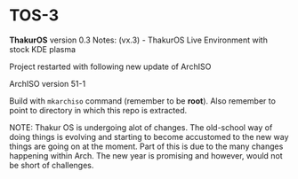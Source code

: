 # TOS-3

<b>ThakurOS</b> version 0.3
Notes: (vx.3) - ThakurOS Live Environment with stock KDE plasma

Project restarted with following new update of ArchISO

ArchISO version 51-1

Build with <code>mkarchiso</code> command (remember to be <b>root</b>). Also remember to point to directory in which this repo is extracted.  


NOTE: Thakur OS is undergoing alot of changes. The old-school way of doing things is evolving and starting to become accustomed to the new way things are going on at the moment. Part of this is due to the many changes happening within Arch. The new year is promising and however, would not be short of challenges.
